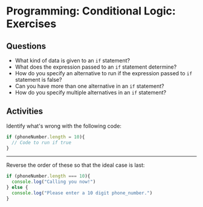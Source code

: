 # Programming: Conditional Logic: Exercises

## Questions

* What kind of data is given to an `if` statement?
* What does the expression passed to an `if` statement determine?
* How do you specify an alternative to run if the expression passed to `if` statement is false?
* Can you have more than one alternative in an `if` statement?
* How do you specify multiple alternatives in an `if` statement?

## Activities

Identify what's wrong with the following code:

```js
if (phoneNumber.length = 10){
  // Code to run if true
}
```

---

Reverse the order of these so that the ideal case is last:

```js
if (phoneNumber.length === 10){
  console.log("Calling you now!")
} else {
  console.log("Please enter a 10 digit phone_number.")
}
```
